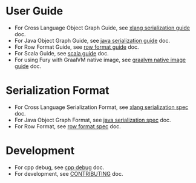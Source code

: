 # User Guide
- For Cross Language Object Graph Guide, see [xlang serialization guide](guide/xlang_object_graph_guide.md) doc.
- For Java Object Graph Guide, see [java serialization guide](guide/java_object_graph_guide.md) doc.
- For Row Format Guide, see [row format guide](guide/row_format_guide.md) doc.
- For Scala Guide, see [scala guide](guide/scala_guide.md) doc.
- For using Fury with GraalVM native image, see [graalvm native image guide](guide/graalvm_guide.md) doc.

# Serialization Format
- For Cross Language Serialization Format, see [xlang serialization spec](specification/xlang_serialization_spec.md) doc.
- For Java Object Graph Format, see [java serialization spec](specification/java_serialization_spec.md) doc.
- For Row Format, see [row format spec](specification/row_format_spec.md) doc.

# Development
- For cpp debug, see [cpp debug](cpp_debug.md) doc.
- For development, see [CONTRIBUTING](../CONTRIBUTING.md) doc.
